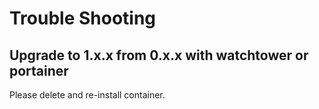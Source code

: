 # Trouble Shooting

## Upgrade to 1.x.x from 0.x.x with watchtower or portainer

Please delete and re-install container.
